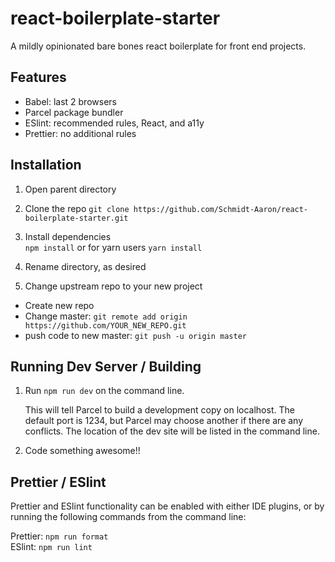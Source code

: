 # react-boilerplate-starter

A mildly opinionated bare bones react boilerplate for front end projects.

## Features

- Babel: last 2 browsers
- Parcel package bundler
- ESlint: recommended rules, React, and a11y
- Prettier: no additional rules

## Installation

1. Open parent directory

1. Clone the repo
   `git clone https://github.com/Schmidt-Aaron/react-boilerplate-starter.git`

1. Install dependencies  
   `npm install`
   or for yarn users
   `yarn install`

1. Rename directory, as desired

1. Change upstream repo to your new project

- Create new repo
- Change master: `git remote add origin https://github.com/YOUR_NEW_REPO.git`
- push code to new master: `git push -u origin master`

## Running Dev Server / Building

1. Run `npm run dev` on the command line.

   This will tell Parcel to build a development copy on localhost. The default port is 1234, but Parcel may choose another if there are any conflicts. The location of the dev site will be listed in the command line.

1. Code something awesome!!

## Prettier / ESlint

Prettier and ESlint functionality can be enabled with either IDE plugins, or by running the following commands from the command line:

Prettier: `npm run format`  
ESlint: `npm run lint`
